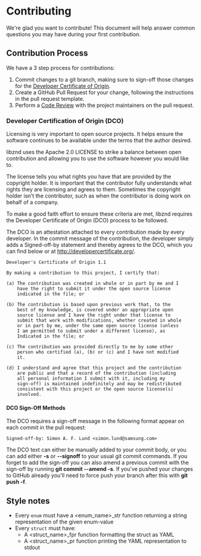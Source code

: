 # Contributing

We're glad you want to contribute! This document will help answer common
questions you may have during your first contribution.

## Contribution Process

We have a 3 step process for contributions:

1. Commit changes to a git branch, making sure to sign-off those changes for the
   [Developer Certificate of Origin](#developer-certification-of-origin-dco).
2. Create a GitHub Pull Request for your change, following the instructions in
   the pull request template.
3. Perform a [Code Review](#code-review-process) with the project maintainers on
   the pull request.

### Developer Certification of Origin (DCO)

Licensing is very important to open source projects. It helps ensure the
software continues to be available under the terms that the author desired.

libznd uses the Apache 2.0 LICENSE to strike a balance between open contribution
and allowing you to use the software however you would like to.

The license tells you what rights you have that are provided by the copyright
holder. It is important that the contributor fully understands what rights they
are licensing and agrees to them. Sometimes the copyright holder isn't the
contributor, such as when the contributor is doing work on behalf of a company.

To make a good faith effort to ensure these criteria are met, libznd requires
the Developer Certificate of Origin (DCO) process to be followed.

The DCO is an attestation attached to every contribution made by every
developer. In the commit message of the contribution, the developer simply adds
a Signed-off-by statement and thereby agrees to the DCO, which you can find
below or at <http://developercertificate.org/>.

```
Developer's Certificate of Origin 1.1

By making a contribution to this project, I certify that:

(a) The contribution was created in whole or in part by me and I
    have the right to submit it under the open source license
    indicated in the file; or

(b) The contribution is based upon previous work that, to the
    best of my knowledge, is covered under an appropriate open
    source license and I have the right under that license to   
    submit that work with modifications, whether created in whole
    or in part by me, under the same open source license (unless
    I am permitted to submit under a different license), as
    Indicated in the file; or

(c) The contribution was provided directly to me by some other
    person who certified (a), (b) or (c) and I have not modified
    it.

(d) I understand and agree that this project and the contribution
    are public and that a record of the contribution (including
    all personal information I submit with it, including my
    sign-off) is maintained indefinitely and may be redistributed
    consistent with this project or the open source license(s)
    involved.
```

#### DCO Sign-Off Methods

The DCO requires a sign-off message in the following format appear on each
commit in the pull request:

```
Signed-off-by: Simon A. F. Lund <simon.lund@samsung.com>
```

The DCO text can either be manually added to your commit body, or you can add
either **-s** or **--signoff** to your usual git commit commands. If you forget
to add the sign-off you can also amend a previous commit with the sign-off by
running **git commit --amend -s**. If you've pushed your changes to GitHub
already you'll need to force push your branch after this with **git push -f**.

## Style notes

* Every ``enum`` must have a <enum_name>_str function returning a string
  representation of the given enum-value
* Every ``struct`` must have:
  - A <struct_name>_fpr function formatting the struct as YAML
  - A <struct_name>_pr function printing the YAML representation to stdout
